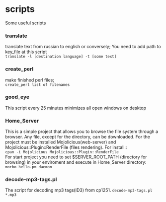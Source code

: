 # scripts
 Some useful scripts
<h3>translate</h3> 
translate text from russian to english or conversely; You need to add path to key_file at this script<br/>
<code>translate -l [destination language] -t [some text]</code><br/>
<h3>create_perl</h3> 
make finished perl files;<br/>
<code>create_perl list of filenames</code>
<h3>good_eye</h3>
This script every 25 minutes minimizes all open windows on desktop
<h3>Home_Server</h3>
This is a simple project that allows you to browse the file system through a browser. Any file, except for the directory, can be downloaded. For the project must be installed Mojolicious(web-server) and Mojolicious::Plugin::RenderFile (files rendering). For install::<br /><code>cpan -i Mojolicious Mojolicious::Plugin::RenderFile</code><br />
For start project you need to set $SERVER_ROOT_PATH (directory for browsing) in your enviroment and execute in Home_Server directory:<br />
<code>morbo hello.pm daemon </code> 
<h3>decode-mp3-tags.pl</h3>
The script for decoding mp3 tags(ID3) from cp1251.
<code>decode-mp3-tags.pl *.mp3 </code> 
